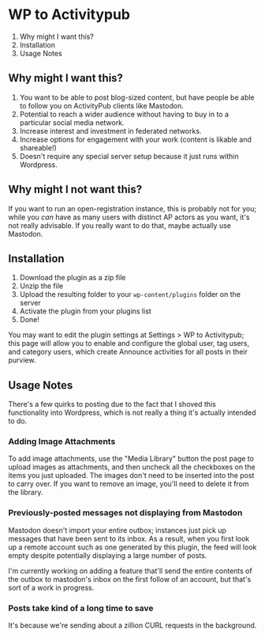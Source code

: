 # WP to Activitypub

1. Why might I want this?
2. Installation
3. Usage Notes

## Why might I want this?

1. You want to be able to post blog-sized content, but have people be able to follow you on ActivityPub clients like Mastodon.
2. Potential to reach a wider audience without having to buy in to a particular social media network.
3. Increase interest and investment in federated networks.
4. Increase options for engagement with your work (content is likable and shareable!)
5. Doesn't require any special server setup because it just runs within Wordpress.

## Why might I not want this?

If you want to run an open-registration instance, this is probably not for you; while you *can* have as many users with distinct AP actors as you want, it's not really advisable. If you really want to do that, maybe actually use Mastodon.

## Installation

1. Download the plugin as a zip file
2. Unzip the file
3. Upload the resulting folder to your `wp-content/plugins` folder on the server
4. Activate the plugin from your plugins list
5. Done!

You may want to edit the plugin settings at Settings > WP to Activitypub; this page will allow you to enable and configure the global user, tag users, and category users, which create Announce activities for all posts in their purview.

## Usage Notes

There's a few quirks to posting due to the fact that I shoved this functionality into Wordpress, which is not really a thing it's actually intended to do.

### Adding Image Attachments

To add image attachments, use the "Media Library" button the post page to upload images as attachments, and then uncheck all the checkboxes on the items you just uploaded. The images don't need to be inserted into the post to carry over. If you want to remove an image, you'll need to delete it from the library.

### Previously-posted messages not displaying from Mastodon

Mastodon doesn't import your entire outbox; instances just pick up messages that have been sent to its inbox. As a result, when you first look up a remote account such as one generated by this plugin, the feed will look empty despite potentially displaying a large number of posts.

I'm currently working on adding a feature that'll send the entire contents of the outbox to mastodon's inbox on the first follow of an account, but that's sort of a work in progress.

### Posts take kind of a long time to save

It's because we're sending about a zillion CURL requests in the background.
